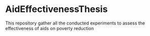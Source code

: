 # AidEffectivenessThesis
This repository gather all the conducted experiments  to assess the effectiveness of aids on poverty reduction
